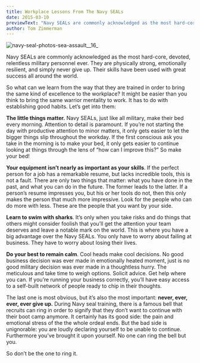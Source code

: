 ```yaml
---
title: Workplace Lessons From The Navy SEALs
date: 2015-03-10
previewText: "Navy SEALs are commonly acknowledged as the most hard-core, devoted, relentless military personnel ever. They are physically strong, emotionally resilient, and simply never give up. Their skills have been used with great success all around the world."
author: Tom Zimmerman
---
```


![navy-seal-photos-sea-assault__16_](navy-seal-photos-sea-assault__16_.webp)

Navy SEALs are commonly acknowledged as the most hard-core, devoted, relentless military personnel ever. They are physically strong, emotionally resilient, and simply never give up. Their skills have been used with great success all around the world.

So what can we learn from the way that they are trained in order to bring the same kind of excellence to the workplace? It might be easier than you think to bring the same warrior mentality to work. It has to do with establishing good habits. Let’s get into them:

**The little things matter.** Navy SEALs, just like all military, make their bed every morning. Attention to detail is paramount. If you’re not starting the day with productive attention to minor matters, it only gets easier to let the bigger things slip throughout the workday. If the first conscious ask you take in the morning is to make your bed, it only gets easier to continue looking at things through the lens of “how can I improve this?” So make your bed!

**Your equipment isn’t nearly as important as your skills**. If the perfect person for a job has a remarkable resume, but lacks incredible tools, this is not a fault. There are only two things that matter: what you have done in the past, and what you can do in the future. The former leads to the latter. If a person’s resume impresses you, but his or her tools do not, then this only makes the person that much more impressive. Look for the people who can do more with less. These are the people that you want by your side.

**Learn to swim with sharks**. It’s only when you take risks and do things that others might consider foolish that you’ll get the attention your team deserves and leave a notable mark on the world. This is where you have a big advantage over the Navy SEALs. You only have to worry about failing at business. They have to worry about losing their lives.

**Do your best to remain calm**. Cool heads make cool decisions. No good business decision was ever made in emotionally heated moment, just is no good military decision was ever made in a thoughtless hurry. The meticulous and take time to weigh options. Solicit advice. Get help where you can. If you’re running your business correctly, you’ll have easy access to a self-built network of people ready to chip in their thoughts.

The last one is most obvious, but it’s also the most important: **never, ever, ever, ever give up.** During Navy seal training, there is a famous bell that recruits can ring in order to signify that they don’t want to continue with their boot camp anymore. It certainly has its good side: the pain and emotional stress of the the whole ordeal ends. But the bad side is unignorable: you are loudly declaring yourself to be unable to continue. Furthermore you’ve brought it upon yourself. No one can ring the bell but you.

So don’t be the one to ring it.
